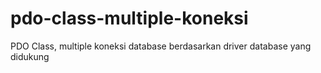 # pdo-class-multiple-koneksi
PDO Class, multiple koneksi database berdasarkan driver database yang didukung 
